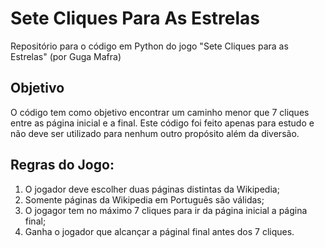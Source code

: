 # Sete Cliques Para As Estrelas
Repositório para o código em Python do jogo "Sete Cliques para as Estrelas" (por Guga Mafra)

## Objetivo
O código tem como objetivo encontrar um caminho menor que 7 cliques entre as página inicial e a final.
Este código foi feito apenas para estudo e não deve ser utilizado para nenhum outro propósito além da diversão.

## Regras do Jogo:
1. O jogador deve escolher duas páginas distintas da Wikipedia;
2. Somente páginas da Wikipedia em Português são válidas;
3. O jogagor tem no máximo 7 cliques para ir da página inicial a página final;
4. Ganha o jogador que alcançar a páginal final antes dos 7 cliques.
